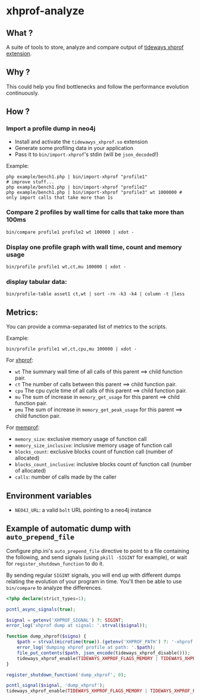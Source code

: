 # xhprof-analyze

## What ?

A suite of tools to store, analyze and compare output of [tideways xhprof extension](https://github.com/tideways/php-profiler-extension).

## Why ?

This could help you find bottlenecks and follow the performance evolution continuously.


## How ?

### Import a profile dump in neo4j

 - Install and activate the `tidewawys_xhprof.so` extension
 - Generate some profiling data in your application
 - Pass it to `bin/import-xhprof`'s stdin (will be `json_decode`d!)

Example:

    php example/bench1.php | bin/import-xhprof "profile1"
    # improve stuff...
    php example/bench1.php | bin/import-xhprof "profile2"
    php example/bench1.php | bin/import-xhprof "profile3" wt 1000000 # only import calls that take more than 1s


### Compare 2 profiles by wall time for calls that take more than 100ms

    bin/compare profile1 profile2 wt 100000 | xdot -

### Display one profile graph with wall time, count and memory usage

    bin/profile profile1 wt,ct,mu 100000 | xdot -

### display tabular data:

    bin/profile-table asset1 ct,wt | sort -rn -k3 -k4 | column -t |less

## Metrics:

You can provide a comma-separated list of metrics to the scripts.

Example:

    bin/profile profile1 wt,ct,cpu,mu 100000 | xdot -

For [xhprof](https://github.com/tideways/php-profiler-extension/blob/master/README.md#data-format):

 - `wt` The summary wall time of all calls of this parent ==> child function pair.
 - `ct` The number of calls between this parent ==> child function pair.
 - `cpu` The cpu cycle time of all calls of this parent ==> child function pair.
 - `mu` The sum of increase in `memory_get_usage` for this parent ==> child function pair.
 - `pmu` The sum of increase in `memory_get_peak_usage` for this parent ==> child function pair.


For [memprof](https://github.com/arnaud-lb/php-memory-profiler#memprof_dump_array):

 - `memory_size`: exclusive memory usage of function call
 - `memory_size_inclusive`: inclusive memory usage of function call
 - `blocks_count`: exclusive blocks count of function call (number of allocated)
 - `blocks_count_inclusive`: inclusive blocks count of function call (number of allocated)
 - `calls`: number of calls made by the caller

## Environment variables

- `NEO4J_URL`: a valid `bolt` URL pointing to a neo4j instance


## Example of automatic dump with `auto_prepend_file`

Configure php.ini's `auto_prepend_file` directive to point to a file containing the following,
and send signals (using `pkill -SIGINT` for example), or wait for `register_shutdown_function` to do it.

By sending regular `SIGINT` signals, you will end up with different dumps relating the evolution of your program in time.
You'll then be able to use `bin/compare` to analyze the differences.


```php
<?php declare(strict_types=1);

pcntl_async_signals(true);

$signal = getenv('XHPROF_SIGNAL') ?: SIGINT;
error_log('xhprof dump at signal: '.strval($signal));

function dump_xhprof($signo) {
    $path = strval(microtime(true)).(getenv('XHPROF_PATH') ?: '-xhprof.json');
    error_log('dumping xhprof profile at path: '.$path);
    file_put_contents($path, json_encode(tideways_xhprof_disable()));
    tideways_xhprof_enable(TIDEWAYS_XHPROF_FLAGS_MEMORY | TIDEWAYS_XHPROF_FLAGS_CPU);
}

register_shutdown_function('dump_xhprof', 0);

pcntl_signal($signal, 'dump_xhprof');
tideways_xhprof_enable(TIDEWAYS_XHPROF_FLAGS_MEMORY | TIDEWAYS_XHPROF_FLAGS_CPU);
```

